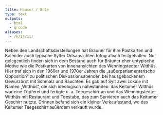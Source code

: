 ```yaml
---
title: Häuser / Orte
type: text
outputs:
  - html
  - qrcode
aliases:
  - /k/14/1t/
---
```



Neben den Landschaftsdarstellungen hat Bräuner für ihre Postkarten und Kalender auch typische Sylter Ortsansichten fotografisch festgehalten.
Nur gelegentlich finden sich in dem Bestand auch für Bräuner eher untypische Motive wie die Postkarten von Innenansichten des Wenningstedter Witthüs.
Hier traf sich in den 1960er und 1970er Jahren die „außerparlamentarische Opposition“ zu politischen Diskussionsabenden bei hausgebackenem Gewürzbrot mit Schmalz und Rauchtee.
Es gab auf Sylt zwei Lokale mit Namen „Witthüs“, die sich ideologisch nahestanden: das Keitumer Witthüs war eine Töpferei und fertigte u. a. Teegeschirr an und das Wenningstedter Witthüs mit Restaurant und Teestube, das zum Servieren auch das Keitumer Geschirr nutzte. Drinnen befand sich ein kleiner Verkaufsstand, wo das Keitumer Teegeschirr außerdem verkauft wurde.

